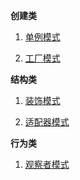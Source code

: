 **创建类**

1. [单例模式](https://github.com/Mr-Jason-Sam/DesiginMode/tree/master/src/Singleton)

2. [工厂模式](https://github.com/Mr-Jason-Sam/DesiginMode/tree/master/src/Factory)

**结构类**

1. [装饰模式](https://github.com/Mr-Jason-Sam/DesiginMode/tree/master/src/Decorator)

2. [适配器模式](https://github.com/Mr-Jason-Sam/DesiginMode/tree/master/src/Adapter)


**行为类**

1. [观察者模式](https://github.com/Mr-Jason-Sam/DesiginMode/tree/master/src/Observer)